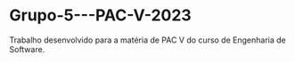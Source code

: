# Grupo-5---PAC-V-2023

Trabalho desenvolvido para a matéria de PAC V do curso de Engenharia de Software.
